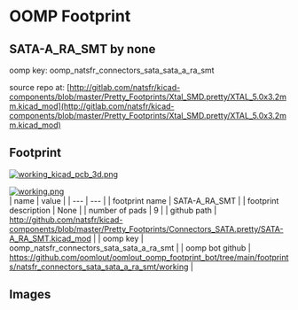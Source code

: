 # OOMP Footprint  
## SATA-A_RA_SMT  by none  
  
oomp key: oomp_natsfr_connectors_sata_sata_a_ra_smt  
  
source repo at: [http://gitlab.com/natsfr/kicad-components/blob/master/Pretty_Footprints/Xtal_SMD.pretty/XTAL_5.0x3.2mm.kicad_mod](http://gitlab.com/natsfr/kicad-components/blob/master/Pretty_Footprints/Xtal_SMD.pretty/XTAL_5.0x3.2mm.kicad_mod)  
## Footprint  
  
[![working_kicad_pcb_3d.png](working_kicad_pcb_3d_600.png)](working_kicad_pcb_3d.png)  
  
[![working.png](working_600.png)](working.png)  
| name | value | 
| --- | --- | 
| footprint name | SATA-A_RA_SMT | 
| footprint description | None | 
| number of pads | 9 | 
| github path | http://github.com/natsfr/kicad-components/blob/master/Pretty_Footprints/Connectors_SATA.pretty/SATA-A_RA_SMT.kicad_mod | 
| oomp key | oomp_natsfr_connectors_sata_sata_a_ra_smt | 
| oomp bot github | https://github.com/oomlout/oomlout_oomp_footprint_bot/tree/main/footprints/natsfr_connectors_sata_sata_a_ra_smt/working | 
## Images  
